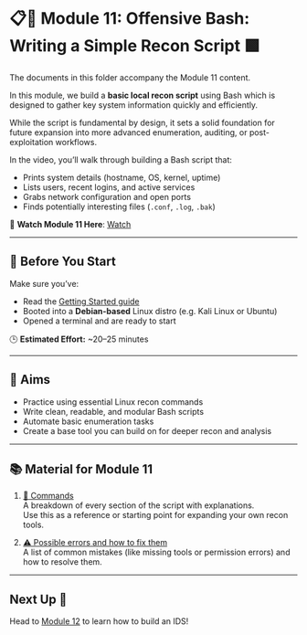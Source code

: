 # 📋💎 Module 11: Offensive Bash: Writing a Simple Recon Script 🟩

The documents in this folder accompany the Module 11 content.

In this module, we build a **basic local recon script** using Bash which is designed to gather key system information quickly and efficiently.

While the script is fundamental by design, it sets a solid foundation for future expansion into more advanced enumeration, auditing, or post-exploitation workflows.

In the video, you’ll walk through building a Bash script that:

- Prints system details (hostname, OS, kernel, uptime)
- Lists users, recent logins, and active services
- Grabs network configuration and open ports
- Finds potentially interesting files (`.conf`, `.log`, `.bak`)

🎥 **Watch Module 11 Here**: [Watch](https://www.youtube.com/watch?v=AIZGlZi1cbU)

---

## 🧭 Before You Start

Make sure you’ve:
- Read the [Getting Started guide](../GETTING_STARTED.md)
- Booted into a **Debian-based** Linux distro (e.g. Kali Linux or Ubuntu)
- Opened a terminal and are ready to start

🕒 **Estimated Effort:** ~20–25 minutes

---

## 🎯 Aims

- Practice using essential Linux recon commands
- Write clean, readable, and modular Bash scripts
- Automate basic enumeration tasks
- Create a base tool you can build on for deeper recon and analysis

---

## 📚 Material for Module 11

1. [📖 Commands](./commands.md)  
   A breakdown of every section of the script with explanations.  
   Use this as a reference or starting point for expanding your own recon tools.

2. [⚠ Possible errors and how to fix them](./errors.md)  
   A list of common mistakes (like missing tools or permission errors) and how to resolve them.

---

## Next Up 🚀

Head to [Module 12](https://github.com/zominy/bash-cybersecurity-course/tree/main/xModule%2012%3A%20Defensive%20Bash%3A%20Build%20Your%20Own%20IDS%20Lite) to learn how to build an IDS!
